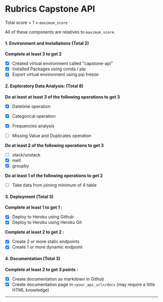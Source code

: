 # Rubrics Capstone API

Total score = 1 $\times$ `maximum_score`

All of these components are relatives to `maximum_score`. 


#### 1. Environment and Installations (Total 2)
**Complete at least 3 to get 2**
- [x] Created virtual environment called "capstone-api"
- [x] Installed Packages using conda / pip
- [x] Export virtual environment using pip freeze

#### 2. Exploratory Data Analysis: (Total 8)

**Do at least at least 3 of the following operations to get 3**
- [x] Datetime operation 
- [x] Categorical operation 
- [x] Frequencies analysis 
- [ ] Missing Value and Duplicates operation


**Do at least 2 of the following operations to get 3**
- [ ] stack/unstack
- [x] melt 
- [x] groupby 

**Do at least 1 of the following operations to get 2**
- [ ] Take data from joining minimum of 4 table 

#### 3. Deployment (Total 3)

**Complete at least 1 to get 1 :**
- [x] Deploy to Heroku using Github 
- [x] Deploy to Heroku using Heroku Git 

**Complete at least 2 to get 2 :**
- [x] Create 2 or more static endpoints
- [x] Create 1 or more dynamic endpoint

#### 4. Documentation (Total 3)
**Complete at least 2 to get 3 points :**
- [x] Create documentation as markdown in Github 
- [x] Create documentation page in `<your_api_url>/docs` (may require a little HTML knowledge)
___
